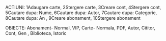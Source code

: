 ACTIUNI:
1Adaugare carte,
2Stergere carte,
3Creare cont,
4Stergere cont,
5Cautare dupa: Nume,
6Cautare dupa: Autor,
7Cautare dupa: Categorie,
8Cautare dupa: An ,
9Creare abonament,
10Stergere abonament

OBIECTE:
Abonament- Normal, VIP,
Carte- Normala, PDF,
Autor,
Cititor,
Cont,
Gen ,
Biblioteca,
Istoric
